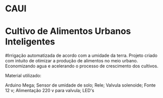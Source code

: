 # CAUI
# Cultivo de Alimentos Urbanos Inteligentes

#Irrigação automatizada de acordo com a umidade da terra.
Projeto criado com intuito de otimizar a produção de alimentos no meio urbano.
Economizando agua e acelerando o processo de crescimento dos cultivos.

Material utilizado: 

Arduino Mega;
Sensor de umidade de solo;
Rele;
Valvula solenoide;
Fonte 12 v;
Alimentação 220 v para valvula;
LED's

